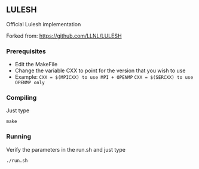 ## LULESH

Official Lulesh implementation

Forked from: https://github.com/LLNL/LULESH

### Prerequisites
- Edit the MakeFile
- Change the variable CXX to point for the version that you wish to use
- Example: 
`CXX = $(MPICXX) to use MPI + OPENMP`
`CXX = $(SERCXX) to use OPENMP only`


### Compiling
Just type 

`make`

### Running
Verify the parameters in the run.sh and just type

`./run.sh`
